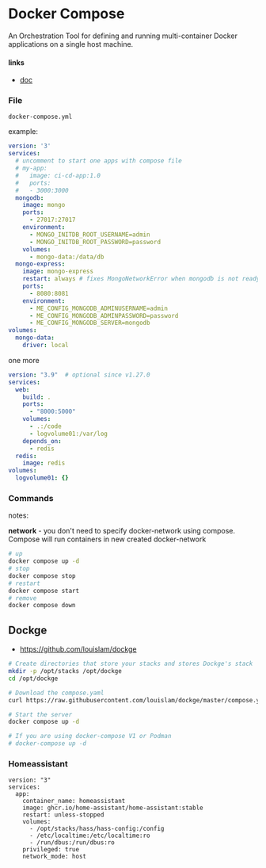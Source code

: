 # Docker Compose

An Orchestration Tool for defining and running multi-container Docker applications on a single host machine.

#### links

- [doc](https://docs.docker.com/compose/)

### File

`docker-compose.yml`

example:

```yaml
version: '3'
services:
  # uncomment to start one apps with compose file
  # my-app:
  #   image: ci-cd-app:1.0
  #   ports:
  #   - 3000:3000
  mongodb:
    image: mongo
    ports:
      - 27017:27017
    environment:
      - MONGO_INITDB_ROOT_USERNAME=admin
      - MONGO_INITDB_ROOT_PASSWORD=password
    volumes:
      - mongo-data:/data/db
  mongo-express:
    image: mongo-express
    restart: always # fixes MongoNetworkError when mongodb is not ready when mongo-express starts
    ports:
      - 8080:8081
    environment:
      - ME_CONFIG_MONGODB_ADMINUSERNAME=admin
      - ME_CONFIG_MONGODB_ADMINPASSWORD=password
      - ME_CONFIG_MONGODB_SERVER=mongodb
volumes:
  mongo-data:
    driver: local
```

one more

```yaml
version: "3.9"  # optional since v1.27.0
services:
  web:
    build: .
    ports:
      - "8000:5000"
    volumes:
      - .:/code
      - logvolume01:/var/log
    depends_on:
      - redis
  redis:
    image: redis
volumes:
  logvolume01: {}
```

### Commands

notes:

**network** - you don't need to specify docker-network using compose. Compose will run containers in new created docker-network

```sh
# up
docker compose up -d
# stop
docker compose stop
# restart
docker compose start
# remove
docker compose down
```

## Dockge

- https://github.com/louislam/dockge

```bash
# Create directories that store your stacks and stores Dockge's stack
mkdir -p /opt/stacks /opt/dockge
cd /opt/dockge

# Download the compose.yaml
curl https://raw.githubusercontent.com/louislam/dockge/master/compose.yaml --output compose.yaml

# Start the server
docker compose up -d

# If you are using docker-compose V1 or Podman
# docker-compose up -d
```

### Homeassistant

```
version: "3"
services:
  app:
    container_name: homeassistant
    image: ghcr.io/home-assistant/home-assistant:stable
    restart: unless-stopped
    volumes:
      - /opt/stacks/hass/hass-config:/config
      - /etc/localtime:/etc/localtime:ro
      - /run/dbus:/run/dbus:ro
    privileged: true
    network_mode: host
```
